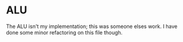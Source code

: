 # ALU

The ALU isn't my implementation; this was someone elses work. I have done some minor refactoring on this file though.
